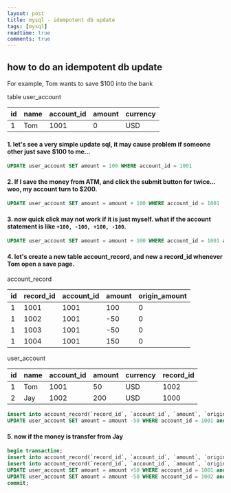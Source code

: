 ```yaml
---
layout: post
title: mysql - idempotent db update 
tags: [mysql]
readtime: true
comments: true
---
```


## how to do an idempotent db update
For example, Tom wants to save $100 into the bank

table user_account 

| id | name      | account_id     | amount | currency | 
|----|---------- |----------------|--------|----------|
| 1  | Tom       | 1001           | 0      | USD      |

#### 1. let's see a very simple update sql, it may cause problem if someone other just save $100 to me...
```sql
UPDATE user_account SET amount = 100 WHERE account_id = 1001
```

#### 2. If I save the money from ATM, and click the submit button for twice... woo, my account turn to $200.
```sql
UPDATE user_account SET amount = amount + 100 WHERE account_id = 1001
```

#### 3. now quick click may not work if it is just myself. what if the account statement is like `+100, -100, +100, -100`. 
```sql
UPDATE user_account SET amount = amount + 100 WHERE account_id = 1001 and amount = 0
```

#### 4. let's create a new table account_record, and new a record_id whenever Tom open a save page.

account_record

| id | record_id | account_id     | amount | origin_amount| 
|----|---------- |----------------|--------|--------------|
| 1  | 1001      | 1001           | 100    | 0            |
| 1  | 1002      | 1001           | -50    | 0            |
| 1  | 1003      | 1001           | -50    | 0            |
| 1  | 1004      | 1001           | 150    | 0            |

user_account

| id | name      | account_id     | amount | currency | record_id | 
|----|---------- |----------------|--------|----------|-----------|
| 1  | Tom       | 1001           | 50     | USD      | 1002      |
| 2  | Jay       | 1002           | 200      | USD      | 1000      |

```sql
insert into account_record(`record_id`, `account_id`, `amount`, `origin_amount`) VALUES (1003, 1001, -50, 50)
UPDATE user_account SET amount = amount -50 WHERE account_id = 1001 and amount = 50 and record_id = 1002
```

#### 5. now if the money is transfer from Jay
```sql
begin transaction; 
insert into account_record(`record_id`, `account_id`, `amount`, `origin_amount`) VALUES (1004, 1002, -50, 200);
insert into account_record(`record_id`, `account_id`, `amount`, `origin_amount`) VALUES (1005, 1001, 50, 50);
UPDATE user_account SET amount = amount +50 WHERE account_id = 1001 and amount = 50 and record_id = 1002;
UPDATE user_account SET amount = amount -50 WHERE account_id = 1002 and amount = 200 and record_id = 1000;
commit;
```
